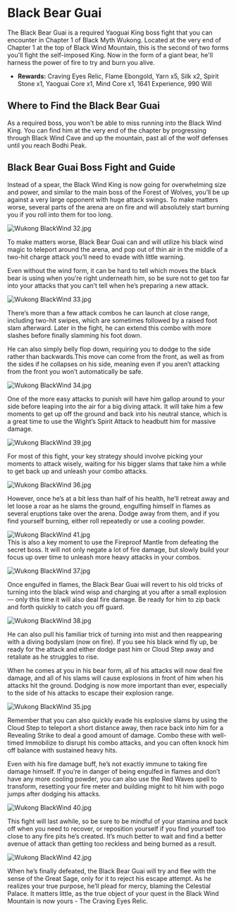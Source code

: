 # Black Bear Guai

The Black Bear Guai is a required Yaoguai King boss fight that you can encounter in Chapter 1 of Black Myth Wukong. Located at the very end of Chapter 1 at the top of Black Wind Mountain, this is the second of two forms you'll fight the self-imposed King. Now in the form of a giant bear, he'll harness the power of fire to try and burn you alive. 

  * **Rewards:** Craving Eyes Relic, Flame Ebongold, Yarn x5, Silk x2, Spirit Stone x1, Yaoguai Core x1, Mind Core x1, 1641 Experience, 990 Will

## Where to Find the Black Bear Guai

As a required boss, you won't be able to miss running into the Black Wind King. You can find him at the very end of the chapter by progressing through Black Wind Cave and up the mountain, past all of the wolf defenses until you reach Bodhi Peak. 

## Black Bear Guai Boss Fight and Guide

Instead of a spear, the Black Wind King is now going for overwhelming size and power, and similar to the main boss of the Forest of Wolves, you’ll be up against a very large opponent with huge attack swings. To make matters worse, several parts of the arena are on fire and will absolutely start burning you if you roll into them for too long. 

![Wukong BlackWind 32.jpg](https://oyster.ignimgs.com/mediawiki/apis.ign.com/black-myth-wukong/f/f8/Wukong_BlackWind_32.jpg)

To make matters worse, Black Bear Guai can and will utilize his black wind magic to teleport around the arena, and pop out of thin air in the middle of a two-hit charge attack you’ll need to evade with little warning. 

Even without the wind form, it can be hard to tell which moves the black bear is using when you’re right underneath him, so be sure not to get too far into your attacks that you can’t tell when he’s preparing a new attack. 

![Wukong BlackWind 33.jpg](https://oyster.ignimgs.com/mediawiki/apis.ign.com/black-myth-wukong/c/c6/Wukong_BlackWind_33.jpg)

There’s more than a few attack combos he can launch at close range, including two-hit swipes, which are sometimes followed by a raised foot slam afterward. Later in the fight, he can extend this combo with more slashes before finally slamming his foot down. 

He can also simply belly flop down, requiring you to dodge to the side rather than backwards.This move can come from the front, as well as from the sides if he collapses on his side, meaning even if you aren’t attacking from the front you won’t automatically be safe. 

![Wukong BlackWind 34.jpg](https://oyster.ignimgs.com/mediawiki/apis.ign.com/black-myth-wukong/d/d5/Wukong_BlackWind_34.jpg)

One of the more easy attacks to punish will have him gallop around to your side before leaping into the air for a big diving attack. It will take him a few moments to get up off the ground and back into his neutral stance, which is a great time to use the Wight’s Spirit Attack to headbutt him for massive damage. 

![Wukong BlackWind 39.jpg](https://oyster.ignimgs.com/mediawiki/apis.ign.com/black-myth-wukong/e/ef/Wukong_BlackWind_39.jpg)

For most of this fight, your key strategy should involve picking your moments to attack wisely, waiting for his bigger slams that take him a while to get back up and unleash your combo attacks. 

![Wukong BlackWind 36.jpg](https://oyster.ignimgs.com/mediawiki/apis.ign.com/black-myth-wukong/2/2f/Wukong_BlackWind_36.jpg)

However, once he’s at a bit less than half of his health, he’ll retreat away and let loose a roar as he slams the ground, engulfing himself in flames as several eruptions take over the arena. Dodge away from them, and if you find yourself burning, either roll repeatedly or use a cooling powder. 

![Wukong BlackWind 41.jpg](https://oyster.ignimgs.com/mediawiki/apis.ign.com/black-myth-wukong/e/e6/Wukong_BlackWind_41.jpg)  
This is also a key moment to use the Fireproof Mantle from defeating the secret boss. It will not only negate a lot of fire damage, but slowly build your focus up over time to unleash more heavy attacks in your combos. 

![Wukong BlackWind 37.jpg](https://oyster.ignimgs.com/mediawiki/apis.ign.com/black-myth-wukong/e/e1/Wukong_BlackWind_37.jpg)

Once engulfed in flames, the Black Bear Guai will revert to his old tricks of turning into the black wind wisp and charging at you after a small explosion — only this time it will also deal fire damage. Be ready for him to zip back and forth quickly to catch you off guard. 

![Wukong BlackWind 38.jpg](https://oyster.ignimgs.com/mediawiki/apis.ign.com/black-myth-wukong/8/88/Wukong_BlackWind_38.jpg)

He can also pull his familiar trick of turning into mist and then reappearing with a diving bodyslam (now on fire). If you see his black wind fly up, be ready for the attack and either dodge past him or Cloud Step away and retaliate as he struggles to rise. 

When he comes at you in his bear form, all of his attacks will now deal fire damage, and all of his slams will cause explosions in front of him when his attacks hit the ground. Dodging is now more important than ever, especially to the side of his attacks to escape their explosion range. 

![Wukong BlackWind 35.jpg](https://oyster.ignimgs.com/mediawiki/apis.ign.com/black-myth-wukong/b/b9/Wukong_BlackWind_35.jpg)

Remember that you can also quickly evade his explosive slams by using the Cloud Step to teleport a short distance away, then race back into him for a Revealing Strike to deal a good amount of damage. Combo these with well-timed Immobilize to disrupt his combo attacks, and you can often knock him off balance with sustained heavy hits. 

Even with his fire damage buff, he’s not exactly immune to taking fire damage himself. If you’re in danger of being engulfed in flames and don’t have any more cooling powder, you can also use the Red Waves spell to transform, resetting your fire meter and building might to hit him with pogo jumps after dodging his attacks. 

![Wukong BlackWind 40.jpg](https://oyster.ignimgs.com/mediawiki/apis.ign.com/black-myth-wukong/5/57/Wukong_BlackWind_40.jpg)

This fight will last awhile, so be sure to be mindful of your stamina and back off when you need to recover, or reposition yourself if you find yourself too close to any fire pits he’s created. It’s much better to wait and find a better avenue of attack than getting too reckless and being burned as a result. 

![Wukong BlackWind 42.jpg](https://oyster.ignimgs.com/mediawiki/apis.ign.com/black-myth-wukong/3/33/Wukong_BlackWind_42.jpg)

When he’s finally defeated, the Black Bear Guai will try and flee with the sense of the Great Sage, only for it to reject his escape attempt. As he realizes your true purpose, he’ll plead for mercy, blaming the Celestial Palace. It matters little, as the true object of your quest in the Black Wind Mountain is now yours - The Craving Eyes Relic. 

